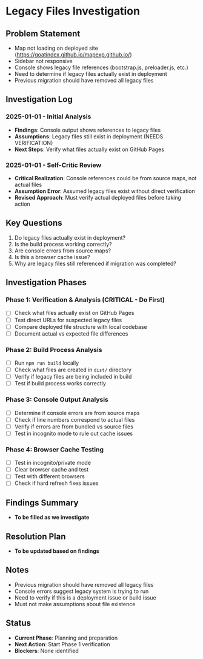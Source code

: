# Legacy Files Investigation

## Problem Statement
- Map not loading on deployed site (https://goatindex.github.io/mapexp.github.io/)
- Sidebar not responsive
- Console shows legacy file references (bootstrap.js, preloader.js, etc.)
- Need to determine if legacy files actually exist in deployment
- Previous migration should have removed all legacy files

## Investigation Log

### 2025-01-01 - Initial Analysis
- **Findings**: Console output shows references to legacy files
- **Assumptions**: Legacy files still exist in deployment (NEEDS VERIFICATION)
- **Next Steps**: Verify what files actually exist on GitHub Pages

### 2025-01-01 - Self-Critic Review
- **Critical Realization**: Console references could be from source maps, not actual files
- **Assumption Error**: Assumed legacy files exist without direct verification
- **Revised Approach**: Must verify actual deployed files before taking action

## Key Questions
1. Do legacy files actually exist in deployment?
2. Is the build process working correctly?
3. Are console errors from source maps?
4. Is this a browser cache issue?
5. Why are legacy files still referenced if migration was completed?

## Investigation Phases

### Phase 1: Verification & Analysis (CRITICAL - Do First)
- [ ] Check what files actually exist on GitHub Pages
- [ ] Test direct URLs for suspected legacy files
- [ ] Compare deployed file structure with local codebase
- [ ] Document actual vs expected file differences

### Phase 2: Build Process Analysis
- [ ] Run `npm run build` locally
- [ ] Check what files are created in `dist/` directory
- [ ] Verify if legacy files are being included in build
- [ ] Test if build process works correctly

### Phase 3: Console Output Analysis
- [ ] Determine if console errors are from source maps
- [ ] Check if line numbers correspond to actual files
- [ ] Verify if errors are from bundled vs source files
- [ ] Test in incognito mode to rule out cache issues

### Phase 4: Browser Cache Testing
- [ ] Test in incognito/private mode
- [ ] Clear browser cache and test
- [ ] Test with different browsers
- [ ] Check if hard refresh fixes issues

## Findings Summary
- **To be filled as we investigate**

## Resolution Plan
- **To be updated based on findings**

## Notes
- Previous migration should have removed all legacy files
- Console errors suggest legacy system is trying to run
- Need to verify if this is a deployment issue or build issue
- Must not make assumptions about file existence

## Status
- **Current Phase**: Planning and preparation
- **Next Action**: Start Phase 1 verification
- **Blockers**: None identified




